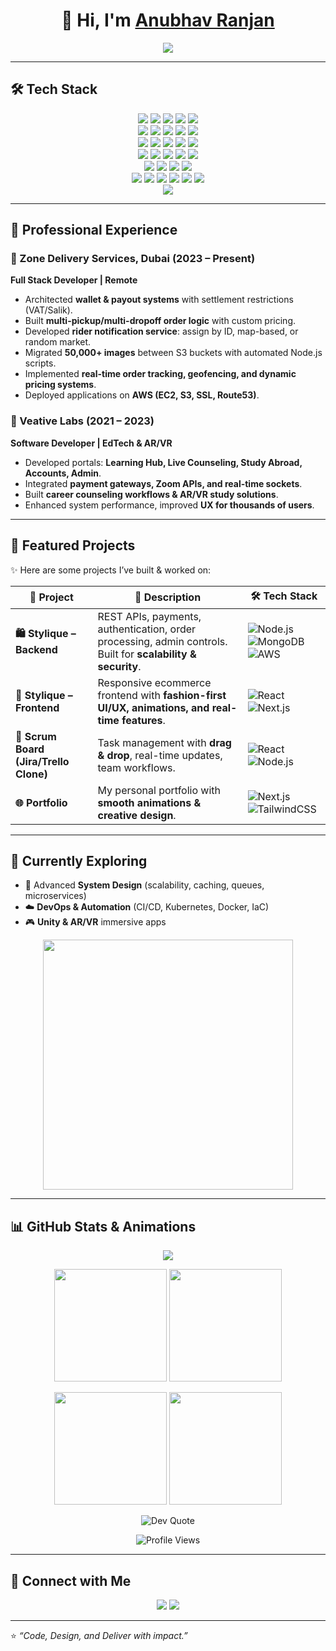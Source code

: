 <!-- Animated header -->
<h1 align="center">👋 Hi, I'm <a href="https://github.com/anubhav2706">Anubhav Ranjan</a></h1>  

<p align="center">
  <a href="https://github.com/anubhav2706">
    <img src="https://readme-typing-svg.herokuapp.com?size=24&center=true&vCenter=true&width=700&lines=🚀+Full+Stack+Developer;💻+MERN+Stack+%7C+System+Design+Enthusiast;☁️+Cloud+%7C+DevOps+%7C+Game+Dev+Explorer;✨+Always+learning+and+building+cool+stuff!" />
  </a>
</p>  

---

## 🛠️ Tech Stack  

<p align="center">
  <!-- Programming -->
  <img src="https://img.shields.io/badge/JavaScript-ES6+-yellow?style=for-the-badge&logo=javascript&logoColor=black"/>
  <img src="https://img.shields.io/badge/TypeScript-blue?style=for-the-badge&logo=typescript&logoColor=white"/>
  <img src="https://img.shields.io/badge/Java-red?style=for-the-badge&logo=java&logoColor=white"/>
  <img src="https://img.shields.io/badge/C%23-239120?style=for-the-badge&logo=c-sharp&logoColor=white"/>
  <img src="https://img.shields.io/badge/C-black?style=for-the-badge&logo=c&logoColor=white"/>

  <!-- Frontend -->
  <br/>
  <img src="https://img.shields.io/badge/React-blue?style=for-the-badge&logo=react&logoColor=white"/>
  <img src="https://img.shields.io/badge/Next.js-black?style=for-the-badge&logo=next.js&logoColor=white"/>
  <img src="https://img.shields.io/badge/Angular-red?style=for-the-badge&logo=angular&logoColor=white"/>
  <img src="https://img.shields.io/badge/Vue.js-green?style=for-the-badge&logo=vue.js&logoColor=white"/>
  <img src="https://img.shields.io/badge/TailwindCSS-38B2AC?style=for-the-badge&logo=tailwind-css&logoColor=white"/>

  <!-- Backend -->
  <br/>
  <img src="https://img.shields.io/badge/Node.js-green?style=for-the-badge&logo=node.js&logoColor=white"/>
  <img src="https://img.shields.io/badge/Express.js-black?style=for-the-badge&logo=express&logoColor=white"/>
  <img src="https://img.shields.io/badge/NestJS-E0234E?style=for-the-badge&logo=nestjs&logoColor=white"/>
  <img src="https://img.shields.io/badge/GraphQL-E10098?style=for-the-badge&logo=graphql&logoColor=white"/>
  <img src="https://img.shields.io/badge/WebSockets-008080?style=for-the-badge&logo=socket.io&logoColor=white"/>

  <!-- Databases -->
  <br/>
  <img src="https://img.shields.io/badge/MongoDB-4EA94B?style=for-the-badge&logo=mongodb&logoColor=white"/>
  <img src="https://img.shields.io/badge/MySQL-005C84?style=for-the-badge&logo=mysql&logoColor=white"/>
  <img src="https://img.shields.io/badge/PostgreSQL-316192?style=for-the-badge&logo=postgresql&logoColor=white"/>
  <img src="https://img.shields.io/badge/MariaDB-003545?style=for-the-badge&logo=mariadb&logoColor=white"/>
  <img src="https://img.shields.io/badge/DynamoDB-4053D6?style=for-the-badge&logo=amazon-dynamodb&logoColor=white"/>

  <!-- Cloud & DevOps -->
  <br/>
  <img src="https://img.shields.io/badge/AWS-FF9900?style=for-the-badge&logo=amazon-aws&logoColor=white"/>
  <img src="https://img.shields.io/badge/Azure-0078D4?style=for-the-badge&logo=microsoft-azure&logoColor=white"/>
  <img src="https://img.shields.io/badge/Docker-2496ED?style=for-the-badge&logo=docker&logoColor=white"/>
  <img src="https://img.shields.io/badge/Kubernetes-326CE5?style=for-the-badge&logo=kubernetes&logoColor=white"/>

  <!-- Tools -->
  <br/>
  <img src="https://img.shields.io/badge/Git-F05033?style=for-the-badge&logo=git&logoColor=white"/>
  <img src="https://img.shields.io/badge/GitHub-181717?style=for-the-badge&logo=github&logoColor=white"/>
  <img src="https://img.shields.io/badge/Postman-FF6C37?style=for-the-badge&logo=postman&logoColor=white"/>
  <img src="https://img.shields.io/badge/Jira-0052CC?style=for-the-badge&logo=jira&logoColor=white"/>
  <img src="https://img.shields.io/badge/Swagger-85EA2D?style=for-the-badge&logo=swagger&logoColor=black"/>
  <img src="https://img.shields.io/badge/Figma-F24E1E?style=for-the-badge&logo=figma&logoColor=white"/>
  
  <!-- Game Dev -->
  <br/>
  <img src="https://img.shields.io/badge/Unity-100000?style=for-the-badge&logo=unity&logoColor=white"/>
</p>  

---

## 💼 Professional Experience  

### 🔹 Zone Delivery Services, Dubai (2023 – Present)  
**Full Stack Developer | Remote**  
- Architected **wallet & payout systems** with settlement restrictions (VAT/Salik).  
- Built **multi-pickup/multi-dropoff order logic** with custom pricing.  
- Developed **rider notification service**: assign by ID, map-based, or random market.  
- Migrated **50,000+ images** between S3 buckets with automated Node.js scripts.  
- Implemented **real-time order tracking, geofencing, and dynamic pricing systems**.  
- Deployed applications on **AWS (EC2, S3, SSL, Route53)**.  

### 🔹 Veative Labs (2021 – 2023)  
**Software Developer | EdTech & AR/VR**  
- Developed portals: **Learning Hub, Live Counseling, Study Abroad, Accounts, Admin**.  
- Integrated **payment gateways, Zoom APIs, and real-time sockets**.  
- Built **career counseling workflows & AR/VR study solutions**.  
- Enhanced system performance, improved **UX for thousands of users**.  

---

## 🎨 Featured Projects  

✨ Here are some projects I’ve built & worked on:  

| 🚀 Project | 📖 Description | 🛠️ Tech Stack |
|------------|----------------|---------------|
| **🛍️ Stylique – Backend** | REST APIs, payments, authentication, order processing, admin controls. Built for **scalability & security**. | ![Node.js](https://img.shields.io/badge/Node.js-339933?logo=node.js&logoColor=white) ![MongoDB](https://img.shields.io/badge/MongoDB-47A248?logo=mongodb&logoColor=white) ![AWS](https://img.shields.io/badge/AWS-232F3E?logo=amazon-aws&logoColor=white) |
| **💃 Stylique – Frontend** | Responsive ecommerce frontend with **fashion-first UI/UX, animations, and real-time features**. | ![React](https://img.shields.io/badge/React-61DAFB?logo=react&logoColor=black) ![Next.js](https://img.shields.io/badge/Next.js-000000?logo=nextdotjs&logoColor=white) |
| **📌 Scrum Board (Jira/Trello Clone)** | Task management with **drag & drop**, real-time updates, team workflows. | ![React](https://img.shields.io/badge/React-61DAFB?logo=react&logoColor=black) ![Node.js](https://img.shields.io/badge/Node.js-339933?logo=node.js&logoColor=white) |
| **🌐 Portfolio** | My personal portfolio with **smooth animations & creative design**. | ![Next.js](https://img.shields.io/badge/Next.js-000000?logo=nextdotjs&logoColor=white) ![TailwindCSS](https://img.shields.io/badge/TailwindCSS-38B2AC?logo=tailwindcss&logoColor=white) |

---

## 🌱 Currently Exploring  
- 🚀 Advanced **System Design** (scalability, caching, queues, microservices)  
- ☁️ **DevOps & Automation** (CI/CD, Kubernetes, Docker, IaC)  
- 🎮 **Unity & AR/VR** immersive apps  

<p align="center">
  <img src="https://media.giphy.com/media/qgQUggAC3Pfv687qPC/giphy.gif" width="400"/>
</p>

---

## 📊 GitHub Stats & Animations  

<p align="center">
  <img src="https://github-readme-activity-graph.vercel.app/graph?username=anubhav2706&theme=radical&hide_border=true" />
</p>

<p align="center">
  <img src="https://github-readme-streak-stats.herokuapp.com?user=anubhav2706&theme=radical&hide_border=true" height="180" />
  <img src="https://github-profile-trophy.vercel.app/?username=anubhav2706&theme=radical&no-frame=true&row=1&column=6" height="180" />
</p>  

<p align="center">
  <img src="https://github-readme-stats.vercel.app/api?username=anubhav2706&show_icons=true&theme=tokyonight" height="180"/>
  <img src="https://github-readme-stats.vercel.app/api/top-langs/?username=anubhav2706&layout=compact&theme=tokyonight" height="180"/>
</p>  

<p align="center">
  <img src="https://quotes-github-readme.vercel.app/api?type=horizontal&theme=radical" alt="Dev Quote" />
</p>

<p align="center">
  <img src="https://komarev.com/ghpvc/?username=anubhav2706&color=blueviolet&style=flat-square" alt="Profile Views"/>
</p>  

---

## 🤝 Connect with Me  
<p align="center">
  <a href="https://www.linkedin.com/in/anubhav-s-618a9a201/"><img src="https://img.shields.io/badge/LinkedIn-blue?style=for-the-badge&logo=linkedin&logoColor=white"/></a>
  <a href="mailto:arsri2706@gmail.com"><img src="https://img.shields.io/badge/Email-red?style=for-the-badge&logo=gmail&logoColor=white"/></a>
</p>  

---

⭐️ *“Code, Design, and Deliver with impact.”*  
